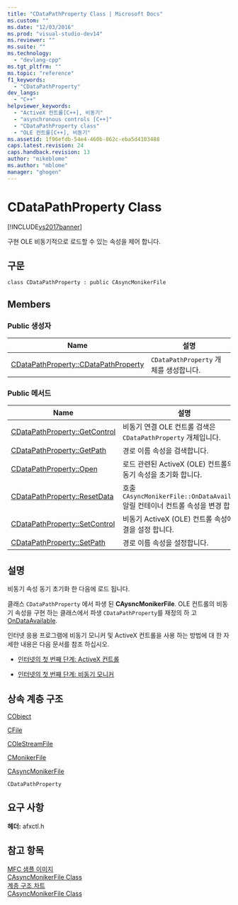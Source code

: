```yaml
---
title: "CDataPathProperty Class | Microsoft Docs"
ms.custom: ""
ms.date: "12/03/2016"
ms.prod: "visual-studio-dev14"
ms.reviewer: ""
ms.suite: ""
ms.technology: 
  - "devlang-cpp"
ms.tgt_pltfrm: ""
ms.topic: "reference"
f1_keywords: 
  - "CDataPathProperty"
dev_langs: 
  - "C++"
helpviewer_keywords: 
  - "ActiveX 컨트롤[C++], 비동기"
  - "asynchronous controls [C++]"
  - "CDataPathProperty class"
  - "OLE 컨트롤[C++], 비동기"
ms.assetid: 1f96efdb-54e4-460b-862c-eba5d4103488
caps.latest.revision: 24
caps.handback.revision: 13
author: "mikeblome"
ms.author: "mblome"
manager: "ghogen"
---
```

# CDataPathProperty Class
[!INCLUDE[vs2017banner](../../assembler/inline/includes/vs2017banner.md)]

구현 OLE 비동기적으로 로드할 수 있는 속성을 제어 합니다.  
  
## 구문  
  
```  
class CDataPathProperty : public CAsyncMonikerFile  
```  
  
## Members  
  
### Public 생성자  
  
|Name|설명|  
|----------|--------|  
|[CDataPathProperty::CDataPathProperty](../Topic/CDataPathProperty::CDataPathProperty.md)|`CDataPathProperty` 개체를 생성합니다.|  
  
### Public 메서드  
  
|Name|설명|  
|----------|--------|  
|[CDataPathProperty::GetControl](../Topic/CDataPathProperty::GetControl.md)|비동기 연결 OLE 컨트롤 검색은 `CDataPathProperty` 개체입니다.|  
|[CDataPathProperty::GetPath](../Topic/CDataPathProperty::GetPath.md)|경로 이름 속성을 검색합니다.|  
|[CDataPathProperty::Open](../Topic/CDataPathProperty::Open.md)|로드 관련된 ActiveX \(OLE\) 컨트롤의 비동기 속성을 초기화 합니다.|  
|[CDataPathProperty::ResetData](../Topic/CDataPathProperty::ResetData.md)|호출 `CAsyncMonikerFile::OnDataAvailable` 알릴 컨테이너 컨트롤 속성을 변경 합니다.|  
|[CDataPathProperty::SetControl](../Topic/CDataPathProperty::SetControl.md)|비동기 ActiveX \(OLE\) 컨트롤 속성에 연결을 설정 합니다.|  
|[CDataPathProperty::SetPath](../Topic/CDataPathProperty::SetPath.md)|경로 이름 속성을 설정합니다.|  
  
## 설명  
 비동기 속성 동기 초기화 한 다음에 로드 됩니다.  
  
 클래스 `CDataPathProperty` 에서 파생 된  **CAysncMonikerFile**.  OLE 컨트롤의 비동기 속성을 구현 하는 클래스에서 파생 `CDataPathProperty`를 재정의 하 고  [OnDataAvailable](../Topic/CAsyncMonikerFile::OnDataAvailable.md).  
  
 인터넷 응용 프로그램에 비동기 모니커 및 ActiveX 컨트롤을 사용 하는 방법에 대 한 자세한 내용은 다음 문서를 참조 하십시오.  
  
-   [인터넷의 첫 번째 단계: ActiveX 컨트롤](../../mfc/activex-controls-on-the-internet.md)  
  
-   [인터넷의 첫 번째 단계: 비동기 모니커](../../mfc/asynchronous-monikers-on-the-internet.md)  
  
## 상속 계층 구조  
 [CObject](../../mfc/reference/cobject-class.md)  
  
 [CFile](../../mfc/reference/cfile-class.md)  
  
 [COleStreamFile](../../mfc/reference/colestreamfile-class.md)  
  
 [CMonikerFile](../../mfc/reference/cmonikerfile-class.md)  
  
 [CAsyncMonikerFile](../../mfc/reference/casyncmonikerfile-class.md)  
  
 `CDataPathProperty`  
  
## 요구 사항  
 **헤더:**  afxctl.h  
  
## 참고 항목  
 [MFC 샘플 이미지](../../top/visual-cpp-samples.md)   
 [CAsyncMonikerFile Class](../../mfc/reference/casyncmonikerfile-class.md)   
 [계층 구조 차트](../../mfc/hierarchy-chart.md)   
 [CAsyncMonikerFile Class](../../mfc/reference/casyncmonikerfile-class.md)